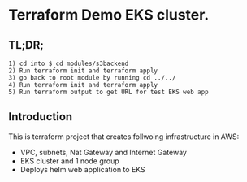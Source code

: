 # Terraform Demo EKS cluster.

## TL;DR;

```
1) cd into $ cd modules/s3backend
2) Run terraform init and terraform apply
3) go back to root module by running cd ../../
4) Run terraform init and terraform apply
5) Run terraform output to get URL for test EKS web app
```

## Introduction

This is terraform project that creates follwoing infrastructure in AWS:
- VPC, subnets, Nat Gateway and Internet Gateway
- EKS cluster and 1 node group
- Deploys helm web application to EKS